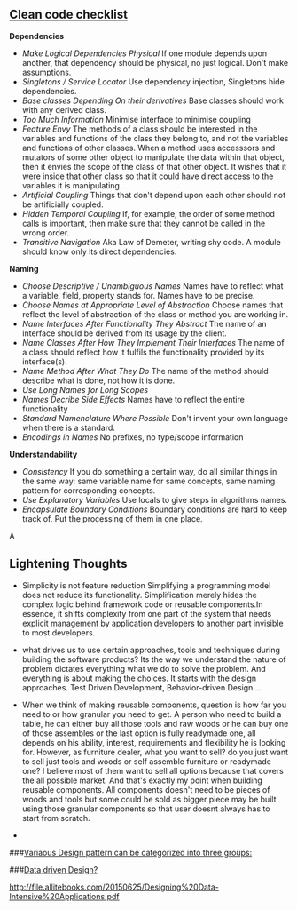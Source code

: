 [Clean code checklist](https://github.com/bhochhi/design-pattern-guide/wiki/clean-code-checklist)
---

__Dependencies__
* _Make Logical Dependencies Physical_ If one module depends upon another, that dependency should be physical, no just logical. Don't make assumptions. 
* _Singletons / Service Locator_ Use dependency injection, Singletons hide dependencies.
* _Base classes Depending On their derivatives_ Base classes should work with any derived class.
* _Too Much Information_ Minimise interface to minimise coupling
* _Feature Envy_ The methods of a class should be interested in the variables and functions of the class they belong to, and not the variables and functions of other classes. When a method uses accesssors and mutators of some other object to manipulate the data within that object, then it envies the scope of the class of that other object. It wishes that it were inside that other class so that it could have direct access to the variables it is manipulating.
* _Artificial Coupling_ Things that don't depend upon each other should not be artificially coupled.
* _Hidden Temporal Coupling_ If, for example, the order of some method calls is important, then make sure that they cannot be called in the wrong order.
* _Transitive Navigation_ Aka Law of Demeter, writing shy code. A module should know only its direct dependencies.


__Naming__
* _Choose Descriptive / Unambiguous Names_ Names have to reflect what a variable, field, property stands for. Names have to be precise.
* _Choose Names at Appropriate Level of Abstraction_ Choose names that reflect the level of abstraction of the class or method you are working in.
* _Name Interfaces After Functionality They Abstract_ The name of an interface should be derived from its usage by the client.
* _Name Classes After How They Implement Their Interfaces_ The name of a class should reflect how it fulfils the functionality provided by its interface(s).
* _Name Method After What They Do_ The name of the method should describe what is done, not how it is done.
* _Use Long Names for Long Scopes_
* _Names Decribe Side Effects_ Names have to reflect the entire functionality
* _Standard Namenclature Where Possible_ Don't invent your own language when there is a standard.
* _Encodings in Names_ No prefixes, no type/scope information

__Understandability__
* _Consistency_ If you do something a certain way, do all similar things in the same way: same variable name for same concepts, same naming pattern for corresponding concepts.
* _Use Explanatory Variables_ Use locals to give steps in algorithms names.
* _Encapsulate Boundary Conditions_ Boundary conditions are hard to keep track of. Put the processing of them in one place.

A



Lightening Thoughts
---
* Simplicity is not feature reduction
 Simplifying a programming model does not reduce its functionality. Simplification merely hides the complex logic behind framework code or reusable components.In essence, it shifts complexity from one part of the system that needs explicit management by application developers to another part invisible to most developers. 

*  what drives us to use certain approaches, tools and techniques during building the software products? Its the way we understand the nature of problem dictates everything what we do to solve the problem. And everything is about making the choices. It starts with the design approaches. Test Driven Development, Behavior-driven Design ...
*  When we think of making reusable components, question is how far you need to or how granular you need to get. A person who need to build a table, he can either buy all those tools and raw woods or he can buy one of those assembles or the last option is fully readymade one, all depends on his ability, interest, requirements and flexibility he is looking for. However, as furniture dealer, what you want to sell? do you just want to sell just tools and woods or self assemble furniture or readymade one? I believe most of them want to sell all options because that covers the all possible market. And that's exactly my point when building reusable components. All components doesn't need to be pieces of woods and tools but some could be sold as bigger piece may be built using those granular components so that user doesnt always has to start from scratch. 
*  





###[Variaous Design pattern can be categorized into three groups:](https://github.com/bhochhi/design-pattern-guide/wiki/Various-Design-patterns)

   
   
###[Data driven Design?](https://github.com/bhochhi/design-pattern-guide/wiki/data-driven-design) 








http://file.allitebooks.com/20150625/Designing%20Data-Intensive%20Applications.pdf




